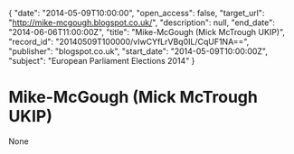 {
  "date": "2014-05-09T10:00:00", 
  "open_access": false, 
  "target_url": "http://mike-mcgough.blogspot.co.uk/", 
  "description": null, 
  "end_date": "2014-06-06T11:00:00Z", 
  "title": "Mike-McGough (Mick McTrough UKIP)", 
  "record_id": "20140509T100000/vIwCYfLrVBq0IL/CqUF1NA==", 
  "publisher": "blogspot.co.uk", 
  "start_date": "2014-05-09T10:00:00Z", 
  "subject": "European Parliament Elections 2014"
}

# Mike-McGough (Mick McTrough UKIP)

None